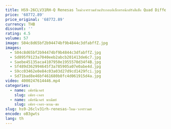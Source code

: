 ```yaml
---
title: HS9-26CLV31RH-Q Renesas ใหม่วงจรรวมส่วนประกอบอิเล็กทรอนิกส์รังสีแข็ง Quad Differential Line Drivers
price: '68772.89'
price_original: '68772.89'
currency: THB
discount: ''
rating: 4.5
volume: 57
image: S04c8d65bf2b94474bf9b4844c3dfabffZ.jpg
images:
  - S04c8d65bf2b94474bf9b4844c3dfabffZ.jpg
  - Sd895f9123a7040eeb2abcb201413de6c7.jpg
  - Saebe45135aca4107950e1955570d34f4B.jpg
  - Sf489d362994645f3a785905a07e0abe4d.jpg
  - S9cc03462e0e84c03a03d27d9cd1429fci.jpg
  - Sd71bad8e46bf461680b8fc4d061915d4a.jpg
video: 4000247614446.mp4
categories:
  - name: เฟอร์นิเจอร์
    slug: เฟอร-เจอร
  - name: เฟอร์นิเจอร์ พาณิชย์
    slug: เฟอร-เจอร-พาณ-ชย
slug: hs9-26clv31rh-renesas-ใหม-วงจรรวมส
encode: oB3gwts
lang: th
---
```

  
